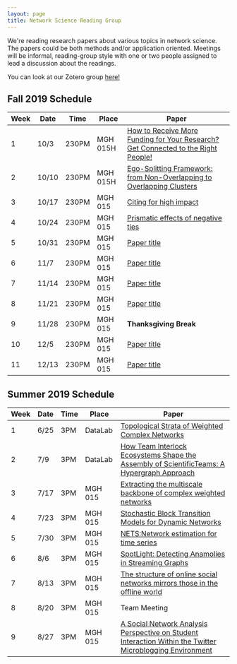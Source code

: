 ```yaml
---
layout: page
title: Network Science Reading Group
---
```


We're reading research papers about various topics in network science. The papers could be both methods and/or application oriented. Meetings will be informal, reading-group style with one
or two people assigned to lead a discussion about the readings.

You can look at our Zotero group [here!](https://www.zotero.org/groups/sns_reading_group/items)

## Fall 2019 Schedule

| Week | Date | Time | Place | Paper |
|------|------|---------|---------|----------------------------------------------------------------------------------------------------------------------------------------------------------------------------------------------------------------------------------------------------------------|
| 1 | 10/3 | 230PM | MGH 015H | [How to Receive More Funding for Your Research? Get Connected to the Right People!](https://journals.plos.org/plosone/article?id=10.1371/journal.pone.0133061) |
| 2 | 10/10 | 230PM | MGH 015H | [Ego-Splitting Framework: from Non-Overlapping to Overlapping Clusters](https://dl.acm.org/citation.cfm?id=3098054&picked=formats) |
| 3 | 10/17 | 230PM | MGH 015 | [Citing for high impact](https://dl.acm.org/citation.cfm?doid=1816123.1816131) |
| 4 | 10/24 | 230PM | MGH 015 | [Prismatic effects of negative ties](https://www.sciencedirect.com/science/article/pii/S0378873318300182)|
| 5 | 10/31 | 230PM | MGH 015 | [Paper title](Link) |
| 6 | 11/7 | 230PM | MGH 015 | [Paper title](Link) |
| 7 | 11/14 | 230PM | MGH 015 | [Paper title](Link) |
| 8 | 11/21 | 230PM | MGH 015 | [Paper title](Link) |
| 9 | 11/28 | 230PM | MGH 015 | **Thanksgiving Break** |
| 10 | 12/5 | 230PM | MGH 015 | [Paper title](Link) |
| 11 | 12/13 | 230PM | MGH 015 | [Paper title](Link) |

## Summer 2019 Schedule

| Week | Date | Time | Place | Paper |
|------|------|---------|---------|----------------------------------------------------------------------------------------------------------------------------------------------------------------------------------------------------------------------------------------------------------------|
| 1 | 6/25 | 3PM | DataLab | [Topological Strata of Weighted Complex Networks](https://journals.plos.org/plosone/article?id=10.1371/journal.pone.0066506) |
| 2 | 7/9 | 3PM | DataLab | [How Team Interlock Ecosystems Shape the Assembly of ScientificTeams: A Hypergraph Approach](https://www.tandfonline.com/doi/full/10.1080/19312458.2018.1430756) |
| 3 | 7/17 | 3PM | MGH 015 | [Extracting the multiscale backbone of complex weighted networks](https://www.pnas.org/content/106/16/6483) |
| 4 | 7/23 | 3PM | MGH 015 | [Stochastic Block Transition Models for Dynamic Networks](http://proceedings.mlr.press/v38/xu15.pdf) |
| 5 | 7/30 | 3PM | MGH 015 | [NETS:Network estimation for time series](https://onlinelibrary.wiley.com/doi/abs/10.1002/jae.2676) |
| 6 | 8/6 | 3PM | MGH 015 | [SpotLight: Detecting Anamolies in Streaming Graphs](https://www.kdd.org/kdd2018/accepted-papers/view/spotlight-detecting-anomalies-in-streaming-graphs) |
| 7 | 8/13 | 3PM | MGH 015 | [The structure of online social networks mirrors those in the offline world](https://www.sciencedirect.com/science/article/pii/S0378873315000313) |
| 8 | 8/20 | 3PM | MGH 015 | Team Meeting |
| 9 | 8/27 | 3PM | MGH 015 | [A Social Network Analysis Perspective on Student Interaction Within the Twitter Microblogging Environment](https://ieeexplore.ieee.org/document/5571143) |
